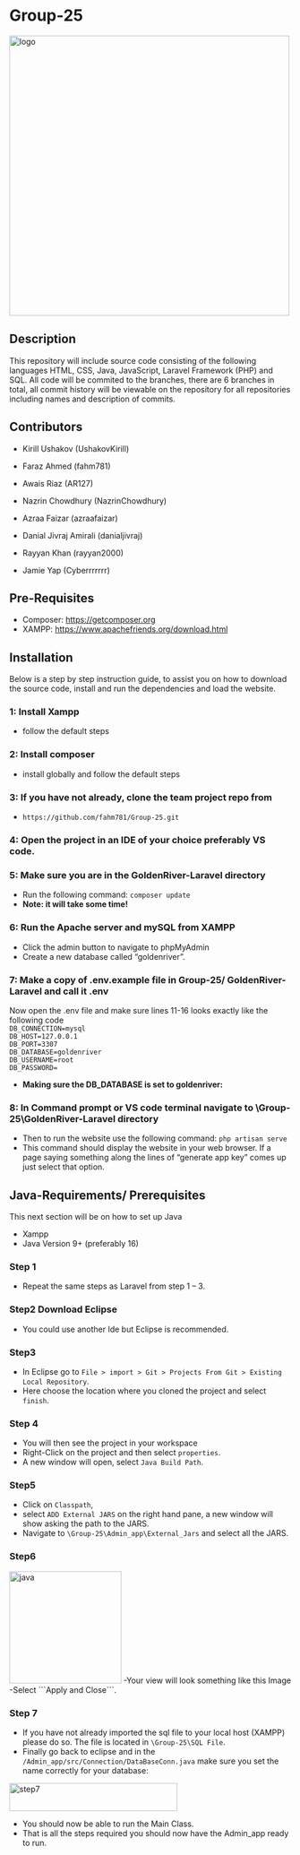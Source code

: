# Group-25
<img src="https://user-images.githubusercontent.com/116160905/226141518-2bb67b77-b194-45a1-bf62-510ddb8ffa43.png" alt="logo" width="500" height="500">

## Description 
This repository will include source code consisting of the following languages HTML, CSS, Java, JavaScript, Laravel Framework (PHP) and SQL.
All code will be commited to the branches, there are 6 branches in total, all commit history will be viewable on the repository for all repositories including names and description of commits.

## Contributors 
- Kirill Ushakov (UshakovKirill) 

- Faraz Ahmed (fahm781) 

- Awais Riaz (AR127) 

- Nazrin Chowdhury (NazrinChowdhury) 

- Azraa Faizar (azraafaizar) 

- Danial Jivraj Amirali (danialjivraj) 

- Rayyan Khan (rayyan2000)     

- Jamie Yap (Cyberrrrrrr)  

## Pre-Requisites
- Composer: https://getcomposer.org
- XAMPP: https://www.apachefriends.org/download.html
## Installation 
Below is a step by step instruction guide, to assist you on how to download the source code, install and run the dependencies and load the website.
### 1: Install Xampp
- follow the default steps

### 2: Install composer
- install globally and follow the default steps

### 3: If you have not already, clone the team project repo from 
- ```https://github.com/fahm781/Group-25.git```

### 4: Open the project in an IDE of your choice preferably VS code.

### 5: Make sure you are in the GoldenRiver-Laravel directory

- Run the following command: ```composer update```
- <b>Note: it will take some time!</b>
### 6: Run the Apache server and mySQL from XAMPP

- Click the admin button to navigate to phpMyAdmin
- Create a new database called “goldenriver”.
### 7: Make a copy of .env.example file in Group-25/ GoldenRiver-Laravel and call it .env 
Now open the .env file and make sure lines 11-16 looks exactly like the following code  
```DB_CONNECTION=mysql```
<br>
```DB_HOST=127.0.0.1```
<br>
```DB_PORT=3307```
<br>
```DB_DATABASE=goldenriver```
<br>
```DB_USERNAME=root```
<br>
```DB_PASSWORD= ```
- <b>Making sure the DB_DATABASE is set to goldenriver:</b>

### 8: In Command prompt or VS code terminal navigate to \Group-25\GoldenRiver-Laravel directory
- Then to run the website use the following command: ```php artisan serve```
- This command should display the website in your web browser. If a page saying something along the lines of “generate app key” comes up just select that option.

## Java-Requirements/ Prerequisites
This next section will be on how to set up Java
-	Xampp
-	Java Version 9+ (preferably 16)
### Step 1
- Repeat the same steps as Laravel from step 1 – 3.
### Step2 Download Eclipse 
- You could use another Ide but Eclipse is recommended.
### Step3
- In Eclipse go to ```File > import > Git > Projects From Git > Existing Local Repository```. 
- Here choose the location where you cloned the project and select ```finish```.
	 
### Step 4 
- You will then see the project in your workspace
- Right-Click on the project and then select ```properties```. 
- A new window will open, select ```Java Build Path```.

### Step5 
- Click on ```Classpath```, 
- select ```ADD External JARS``` on the right hand pane, a new window will show asking the path to the JARS. 
- Navigate to ```\Group-25\Admin_app\External_Jars``` and select all the JARS. 

### Step6
<img src="https://user-images.githubusercontent.com/116160905/228320317-a230656d-b19b-4c31-8b47-82631e4a84ac.jpg" alt="java" width="200" height="200">
-Your view will look something like this Image 
-Select ```Apply and Close```. 

### Step 7
- If you have not already imported the sql file to your local host (XAMPP) please do so. The file is located in ```\Group-25\SQL File```.
- Finally go back to eclipse and in the ```/Admin_app/src/Connection/DataBaseConn.java``` make sure you set the name correctly for your database:
<img src="https://user-images.githubusercontent.com/116160905/229387729-6f261df7-039f-4479-a67b-1924b20dddc4.png" alt ="step7" width="300" height="50">

- You should now be able to run the Main Class. 
- That is all the steps required you should now have the Admin_app ready to run.



